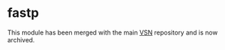 # fastp
This module has been merged with the main [VSN](https://github.com/vib-singlecell-nf/vsn-pipeline) repository and is now archived.
